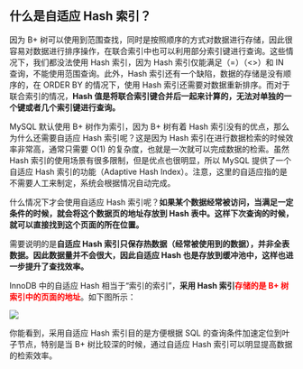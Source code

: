 ## 什么是自适应 Hash 索引？

因为 B+ 树可以使用到范围查找，同时是按照顺序的方式对数据进行存储，因此很容易对数据进行排序操作，在联合索引中也可以利用部分索引键进行查询。这些情况下，我们都没法使用 Hash 索引，因为 Hash 索引仅能满足（=）（<>）和 IN 查询，不能使用范围查询。此外，Hash 索引还有一个缺陷，数据的存储是没有顺序的，在 ORDER BY 的情况下，使用 Hash 索引还需要对数据重新排序。而对于联合索引的情况，**Hash 值是将联合索引键合并后一起来计算的，无法对单独的一个键或者几个索引键进行查询。**

MySQL 默认使用 B+ 树作为索引，因为 B+ 树有着 Hash 索引没有的优点，那么为什么还需要自适应 Hash 索引呢？这是因为 Hash 索引在进行数据检索的时候效率非常高，通常只需要 O(1) 的复杂度，也就是一次就可以完成数据的检索。虽然 Hash 索引的使用场景有很多限制，但是优点也很明显，所以 MySQL 提供了一个自适应 Hash 索引的功能（Adaptive Hash Index）。注意，这里的自适应指的是不需要人工来制定，系统会根据情况自动完成。

什么情况下才会使用自适应 Hash 索引呢？**如果某个数据经常被访问，当满足一定条件的时候，就会将这个数据页的地址存放到 Hash 表中。这样下次查询的时候，就可以直接找到这个页面的所在位置。**

需要说明的是**自适应 Hash 索引只保存热数据（经常被使用到的数据），并非全表数据。因此数据量并不会很大，因此自适应 Hash 也是存放到缓冲池中，这样也进一步提升了查找效率。**

InnoDB 中的自适应 Hash 相当于“索引的索引”，**采用 Hash 索引<font color=red>存储的是 B+ 树索引中的页面的地址</font>**。如下图所示：

![](D:\Work\TyporaNotes\note\Sql\Mysql\SQL必知必会\pict\34-1.jpg)

你能看到，采用自适应 Hash 索引目的是方便根据 SQL 的查询条件加速定位到叶子节点，特别是当 B+ 树比较深的时候，通过自适应 Hash 索引可以明显提高数据的检索效率。